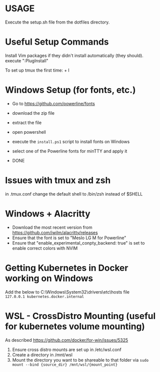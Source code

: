 # USAGE
Execute the setup.sh file from the dotfiles directory.

# Useful Setup Commands
Install Vim packages if they didn't install automatically (they should).
    execute ":PlugInstall"

To set up tmux the first time:
    <prefix> + I

# Windows Setup (for fonts, etc.)
- Go to https://github.com/powerline/fonts
- download the zip file
- extract the file
- open powershell
- execute the `install.ps1` script to install fonts on Windows

- select one of the Powerline fonts for minTTY and apply it
- DONE

# Issues with tmux and zsh
in .tmux.conf change the default shell to /bin/zsh instead of $SHELL


# Windows + Alacritty
- Download the most recent version from https://github.com/jwilm/alacritty/releases
- Ensure that the font is set to "Meslo LG M for Powerline"
- Ensure that "enable_experimental_conpty_backend: true" is set to enable correct colors with NVIM

# Getting Kubernetes in Docker working on Windows
Add the below to C:\Windows\System32\drivers\etc\hosts file\
`127.0.0.1 kubernetes.docker.internal`


# WSL - CrossDistro Mounting (useful for kubernetes volume mounting)
As described https://github.com/docker/for-win/issues/5325
1. Ensure cross distro mounts are set up in /etc/wsl.conf
2. Create a directory in /mnt/wsl
3. Mount the directory you want to be shareable to that folder via `sudo mount --bind {source_dir} /mnt/wsl/{mount_point}`
